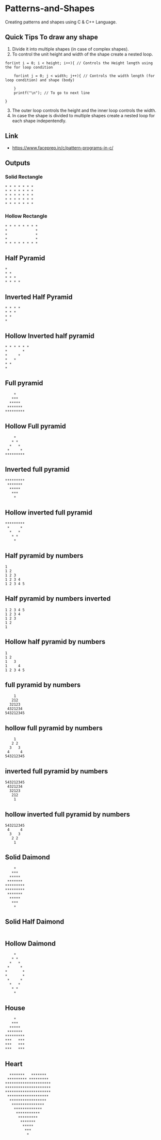 # Patterns-and-Shapes
Creating patterns and shapes using C &amp; C++ Language.

## Quick Tips To draw any shape 
1. Divide it into multiple shapes (in case of complex shapes).
2. To control the unit height and width of the shape create a nested loop.
```
for(int i = 0; i < height; i++){ // Controls the Height length using the for loop condition
		
	for(int j = 0; j < width; j++){ // Controls the width length (for loop condition) and shape (body)
		
	}
	printf("\n"); // To go to next line
		
}
```
3. The outer loop controls the height and the inner loop controls the width.
4. In case the shape is divided to multiple shapes create a nested loop for each shape indepentendly.

## Link
* https://www.faceprep.in/c/pattern-programs-in-c/

## Outputs

### Solid Rectangle
```
* * * * * * *
* * * * * * *
* * * * * * *
* * * * * * *
* * * * * * *
```

### Hollow Rectangle
```
* * * * * * * *
*             *
*             *
*             *
* * * * * * * *
```

## Half Pyramid
```
*
* *
* * *
* * * *
```

## Inverted Half Pyramid
```
* * * *
* * *
* *
*
```

## Hollow Inverted half pyramid
```
* * * * * *
*       *
*     *
*   *
* *
*
```
## Full pyramid
```
    *
   ***
  *****
 *******
*********
```
## Hollow Full pyramid
```
    *    
   * *
  *   *
 *     *
*********
```

## Inverted full pyramid
```
*********
 *******
  *****
   ***
    *
```

## Hollow inverted full pyramid
```
*********
 *     *
  *   *
   * *
    *
```

## Half pyramid by numbers
```
1 
1 2
1 2 3
1 2 3 4
1 2 3 4 5
```

## Half pyramid by numbers inverted
```
1 2 3 4 5 
1 2 3 4
1 2 3
1 2
1
```

## Hollow half pyramid by numbers
```
1 
1 2
1   3
1     4
1 2 3 4 5
```

## full pyramid by numbers
```
    1    
   212
  32123
 4321234
543212345
```

## hollow full pyramid by numbers
```
    1    
   2 2
  3   3
 4     4
543212345
```
## inverted full pyramid by numbers
```
543212345
 4321234
  32123
   212
    1
```

## hollow inverted full pyramid by numbers
```
543212345
 4     4
  3   3
   2 2
    1
```

## Solid Daimond
```
    *    
   ***
  *****
 *******
*********
*********
 *******
  *****
   ***
    *
```

## Solid Half Daimond
```

```

## Hollow Daimond
```
    *    
   * *
  *   *
 *     *
*       *
*       *
 *     *
  *   *
   * *
    *
```

## House
```
    *    
   ***
  *****
 *******
*********
***   ***
***   ***
***   ***
```
## Heart
```
  *******   *******  
 ********* *********
*********************
*********************
*********************
 *******************
  *****************
   ***************
    *************
     ***********
      *********
       *******
        *****
         ***
          *
```
